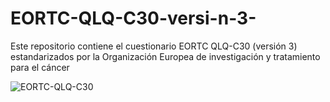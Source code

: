 # EORTC-QLQ-C30-versi-n-3-
Este repositorio contiene el cuestionario EORTC QLQ-C30 (versión 3) estandarizados por la Organización Europea de investigación y tratamiento para el cáncer

![EORTC-QLQ-C30](https://github.com/JR-Montes/ProyectoFinalBioinf2017-II/blob/master/Imagen_Hybpiper.jpeg)
